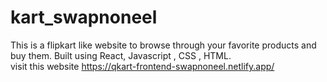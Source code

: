 # kart_swapnoneel
This is a flipkart like website to browse through your favorite products and buy them. Built using React, Javascript , CSS , HTML.
<br>
visit this website 
https://qkart-frontend-swapnoneel.netlify.app/
